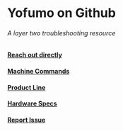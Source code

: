 # Yofumo on Github
###### A layer two troubleshooting resource

#### [Reach out directly](https://yofumo.com/contact-us/)

#### [Machine Commands](https://github.com/corviato1/Yofumo/tree/main/machine_commands)

#### [Product Line](https://github.com/corviato1/Yofumo/tree/main/products)

#### [Hardware Specs](https://github.com/corviato1/Yofumo/tree/main/hardware_specs)

#### [Report Issue](https://github.com/corviato1/Yofumo/issues)


